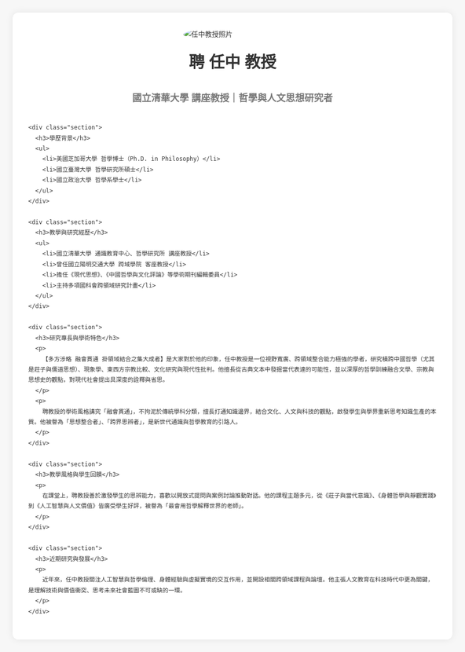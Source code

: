 <!DOCTYPE html>
<html lang="zh-Hant">
<head>
  <meta charset="UTF-8">
  <title>任中 教授簡介</title>
  <style>
    body {
      font-family: "Microsoft JhengHei", sans-serif;
      line-height: 1.8;
      background-color: #f7f7f7;
      padding: 2rem;
      max-width: 900px;
      margin: auto;
      color: #333;
    }
    .profile {
      background-color: #fff;
      padding: 2rem;
      border-radius: 12px;
      box-shadow: 0 0 15px rgba(0, 0, 0, 0.08);
    }
    .profile img {
      display: block;
      margin: auto;
      border-radius: 50%;
      max-width: 200px;
    }
    .profile h1 {
      text-align: center;
      font-size: 2rem;
      margin-top: 1rem;
    }
    .profile h2 {
      text-align: center;
      font-size: 1.2rem;
      color: #777;
      margin-bottom: 2rem;
    }
    .section {
      margin-bottom: 2rem;
    }
    .section h3 {
      font-size: 1.3rem;
      color: #005f8d;
      border-bottom: 1px solid #ddd;
      padding-bottom: 0.3rem;
      margin-bottom: 1rem;
    }
    .section p {
      text-align: justify;
      margin-bottom: 0.8rem;
    }
    ul {
      padding-left: 1.2rem;
    }
    li {
      margin-bottom: 0.5rem;
    }
  </style>
</head>
<body>
  <div class="profile">
    <img src="https://nthu-tsmc.site.nthu.edu.tw/var/file/768/1768/img/3557/PinRenZhong.jpg" alt="任中教授照片">
    <h1>聘 任中 教授</h1>
    <h2>國立清華大學 講座教授｜哲學與人文思想研究者</h2>

    <div class="section">
      <h3>學歷背景</h3>
      <ul>
        <li>美國芝加哥大學 哲學博士（Ph.D. in Philosophy）</li>
        <li>國立臺灣大學 哲學研究所碩士</li>
        <li>國立政治大學 哲學系學士</li>
      </ul>
    </div>

    <div class="section">
      <h3>教學與研究經歷</h3>
      <ul>
        <li>國立清華大學 通識教育中心、哲學研究所 講座教授</li>
        <li>曾任國立陽明交通大學 跨域學院 客座教授</li>
        <li>擔任《現代思想》、《中國哲學與文化評論》等學術期刊編輯委員</li>
        <li>主持多項國科會跨領域研究計畫</li>
      </ul>
    </div>

    <div class="section">
      <h3>研究專長與學術特色</h3>
      <p>
        【多方涉略 融會貫通 掛領域結合之集大成者】是大家對於他的印象，任中教授是一位視野寬廣、跨領域整合能力極強的學者，研究橫跨中國哲學（尤其是莊子與儒道思想）、現象學、東西方宗教比較、文化研究與現代性批判。他擅長從古典文本中發掘當代表達的可能性，並以深厚的哲學訓練融合文學、宗教與思想史的觀點，對現代社會提出具深度的詮釋與省思。
      </p>
      <p>
        聘教授的學術風格講究「融會貫通」，不拘泥於傳統學科分類，擅長打通知識邊界，結合文化、人文與科技的觀點，啟發學生與學界重新思考知識生產的本質。他被譽為「思想整合者」、「跨界思辨者」，是新世代通識與哲學教育的引路人。
      </p>
    </div>

    <div class="section">
      <h3>教學風格與學生回饋</h3>
      <p>
        在課堂上，聘教授善於激發學生的思辨能力，喜歡以開放式提問與案例討論推動對話。他的課程主題多元，從《莊子與當代意識》、《身體哲學與靜觀實踐》到《人工智慧與人文價值》皆廣受學生好評，被譽為「最會用哲學解釋世界的老師」。
      </p>
    </div>

    <div class="section">
      <h3>近期研究與發展</h3>
      <p>
        近年來，任中教授關注人工智慧與哲學倫理、身體經驗與虛擬實境的交互作用，並開設相關跨領域課程與論壇。他主張人文教育在科技時代中更為關鍵，是理解技術與價值衝突、思考未來社會藍圖不可或缺的一環。
      </p>
    </div>
  </div>
</body>
</html>
<!--
**pinrenzhong/pinrenzhong** is a ✨ _special_ ✨ repository because its `README.md` (this file) appears on your GitHub profile.

Here are some ideas to get you started:

- 🔭 I’m currently working on ...
- 🌱 I’m currently learning ...
- 👯 I’m looking to collaborate on ...
- 🤔 I’m looking for help with ...
- 💬 Ask me about ...
- 📫 How to reach me: ...
- 😄 Pronouns: ...
- ⚡ Fun fact: ...
-->
